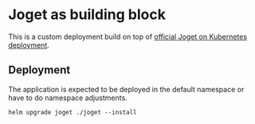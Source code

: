 # Joget as building block

This is a custom deployment build on top of [official Joget on Kubernetes deployment](https://dev.joget.org/community/display/DX8/Joget+on+Kubernetes). 

## Deployment

The application is expected to be deployed in the default namespace or have to do namespace adjustments.
```
helm upgrade joget ./joget --install 
```
